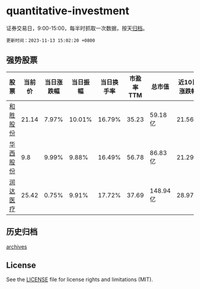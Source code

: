 # quantitative-investment

证券交易日，9:00-15:00，每半时抓取一次数据，按天[归档](archives)。

`更新时间：2023-11-13 15:02:20 +0800`

## 强势股票

|股票|当前价|当日涨跌幅|当日振幅|当日换手率|市盈率TTM|总市值|近10日涨跌幅|
|----|----|----|----|----|----|----|----|
|[和胜股份](https://xueqiu.com/S/SZ002824)|21.14|7.97%|10.01%|16.79%|35.23|59.18亿|21.56%|
|[华西股份](https://xueqiu.com/S/SZ000936)|9.8|9.99%|9.88%|16.49%|56.78|86.83亿|21.29%|
|[润达医疗](https://xueqiu.com/S/SH603108)|25.42|0.75%|9.91%|17.72%|37.69|148.94亿|28.97%|

## 历史归档

[archives](archives)

## License

See the [LICENSE](LICENSE) file for license rights and limitations (MIT).